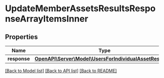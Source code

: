 # UpdateMemberAssetsResultsResponseArrayItemsInner

## Properties
Name | Type | Description | Notes
------------ | ------------- | ------------- | -------------
**response** | [**OpenAPI\Server\Model\UsersForIndividualAssetResponse**](UsersForIndividualAssetResponse.md) |  | [optional] 

[[Back to Model list]](../README.md#documentation-for-models) [[Back to API list]](../README.md#documentation-for-api-endpoints) [[Back to README]](../README.md)


